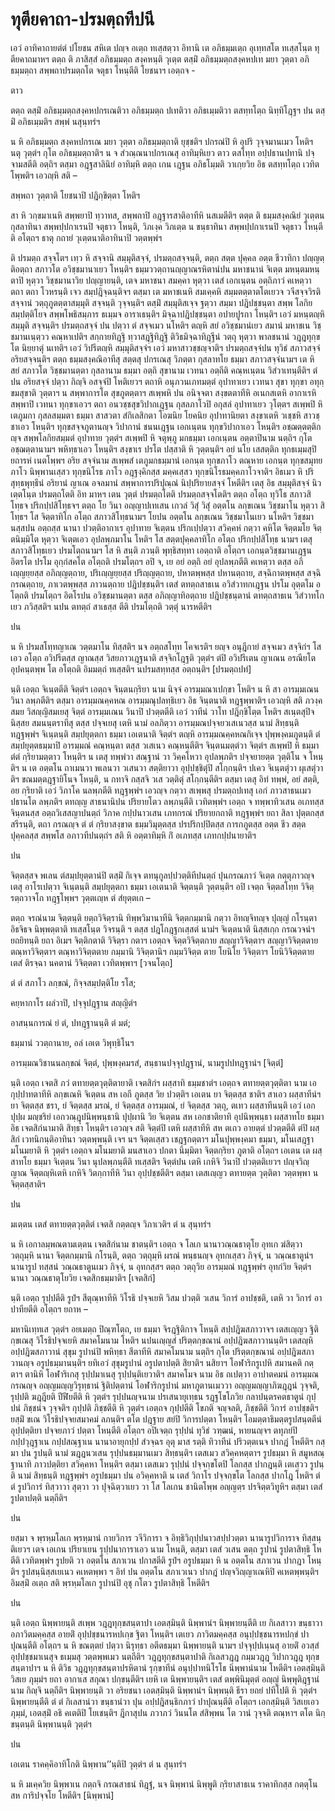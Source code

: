 <h1>ทุตียคาถา-ปรมตฺถทีปนี</h1>
<p> เอวํ อาทิคาถายตํตํ ปโยชน สหิเต ปญฺจ อเตฺถ ทเสฺสตฺวา อิทานิ เต อภิธมฺมเตฺถ อุเทฺทสโต ทเสฺสโนฺต ทุตียคาถมาหฯ ตตฺถ ติ ภาสิสฺสํ อภิธมฺมตฺถ สงฺคหนฺติ วุเตฺต ตสฺมิํ อภิธมฺมตฺถสงฺคหปเท มยา วุตฺตา อภิธมฺมตฺถา สพฺพถาปรมตฺถโต จตุธา โหนฺตีติ โยชนาฯ เอตฺถจ -</p>


<p> ตาว</p>


<p>ตตฺถ ตสฺมิํ อภิธมฺมตฺถสงฺคหปกรเณติวา อภิธมฺมตฺถ ปเทติวา อภิธเมฺมติวา ตสทฺทโตฺถ นิทฺทิโฎฺฐฯ  ปน ตสฺมิํ อภิธเมฺมติฯ สพฺพํ นสุนฺทรํฯ</p>


<p>น หิ อภิธมฺมตฺถ สงฺคหปกรเณ มยา วุตฺตา อภิธมฺมตฺถาติ ยุชฺชติฯ ปกรณํปิ หิ อุปริ วุจฺจมานเมว โหติฯ นตุ วุตฺตํฯ กุโต อภิธมฺมตฺถาติฯ น จ สํวณฺณนาปกรเณสุ อาทิมฺหิเยว ตาว ตสโทฺท อปฺปธานปทานิ ปจฺจามสตีติ อตฺถิฯ ตสฺมา อฎฺฐสาลินิยํ อาทิมฺหิ ตตฺถ เกน เฎฺฐน อภิธโมฺมติ วาเกฺยวิย อิธ ตสทฺทโตฺถ เวทิตโพฺพติฯ เอวญฺหิ สติ –</p>


<p></p>


<p>สพฺพถา วุตฺตาติ โยชนาปิ ปฎิกฺขิตฺตา โหติฯ</p>


<p>สา หิ วกฺขมาเนหิ สพฺพยาปิ ทฺวาทส, สพฺพถาปิ อฎฺฐารสาติอาทีหิ นสเมตีติฯ ตตฺต ติ ธมฺมสงฺคณิยํ วุเตฺตน กุสลาทินา  สพฺพปฺปกาเรนปิ จตุธาว โหนฺติ, วิภเงฺค วิภเตฺต น ขนฺธาทินา สพฺพปฺปกาเรนปิ จตุธาว โหนฺตีติ อโตฺถฯ ธาตุ กถายํ วุเตฺตนาติอาทินาปิ วตฺตพฺพํฯ</p>


<p> ติ ปรมตฺถ สจฺจโตฯ เทฺว หิ สจฺจานิ สมฺมุติสจฺจํ, ปรมตฺถสจฺจนฺติ, ตตฺถ สตฺต ปุคฺคล อตฺต ชีวาทิกา ปญฺญตฺติอตฺถา สภาวโต อวิชฺชมานาเยว โหนฺติฯ ธมฺมววตฺถานญฺญาณรหิตานํปน มหาชนานํ จิเตฺต มหนฺตมหนฺตาปิ หุตฺวา วิชฺชมานาวิย ปญฺญายนฺติ, เตจ มหาชนา สมคฺคา หุตฺวา เตสํ เอกเนฺตน อตฺถิภาวํ คเหตฺวา ตถา ตถา โวหรนฺติ เจว สมฺปฎิจฺฉนฺติจฯ ตสฺมา เต มหาชเนหิ สมเคฺคหิ สมฺมตตฺตาตโตเยวจ วจีสจฺจวิรติสจฺจานํ วตฺถุภูตตฺตาสมฺมุติ สจฺจนฺติ วุจฺจนฺติฯ ตสฺมิํ สมฺมุติสเจฺจ ฐตฺวา สมฺมา ปฎิปชฺชนฺตา สพฺพ โลกิยสมฺปตฺติโยจ สพฺพโพธิสมฺภาร ธเมฺมจ อาราเธนฺติฯ มิจฺฉาปฎิปชฺชนฺตา อปายปูรกา โหนฺติฯ เอวํ มหนฺตญฺหิ สมฺมุติ สจฺจนฺติฯ ปรมตฺถสจฺจํ ปน ปตฺวา ตํ สจฺจเมว นโหติฯ ตญฺหิ สยํ อวิชฺชมานํเยว สมานํ มหาชเน วิชฺชมานเนฺตฺวว คณฺหาเปติฯ สกฺกายทิฎฺฐิ ทฺวาสฎฺฐิทิฎฺฐิ ติวิธมิจฺฉาทิฎฺฐีนํ วตฺถุ หุตฺวา พาลชนานํ วฎฺฎทุกฺขโต นิยฺยาตุํ นเทติฯ เอวํ วิปรีตญฺหิ สมฺมุติสจฺจํฯ เอวํ มหาสาวชฺชญฺจาติฯ ปรมตฺถสจฺจํปน ทุวิธํ สภาวสจฺจํ อริยสจฺจนฺติฯ ตตฺถ ธมฺมสงฺคณิอาทีสุ สตฺตสุ ปกรเณสุ วิภตฺตา กุสลาทโย ธมฺมา สภาวสจฺจํนามฯ เต หิ สยํ สภาวโต วิชฺชมานตฺตา กุสลานาม ธมฺมา อตฺถิ สุขานาม เวทนา อตฺถีติ คณฺหเนฺตน วิสํวาเทนฺตีติฯ ตํ ปน อริยสจฺจํ ปตฺวา กิญฺจิ อสจฺจํปิ โหติเยวฯ ตถาหิ อนุภวนเภทมตฺตํ อุปาทาเยว เวทนา สุขา ทุกฺขา อทุกฺขมสุขาติ วุตฺตาฯ น สพฺพาการโต สุขภูตตฺตาฯ สเพฺพหิ ปน อนิจฺจตา สงฺขตตาทีหิ อเนกสเตหิ อากาเรหิ สพฺพาปิ เวทนา ทุกฺขาเอวฯ ตถา อนวชฺชสุขวิปากเฎฺฐน กุสลภาโวปิ อกุสลํ อุปาทาเยว วุโตฺตฯ สเพฺพปิ หิ เตภูมกา กุสลสมฺมตา ธมฺมา สาสวตา สํกิเลสิกตา โอฆนิย โยคนิย อุปาทานิยตา  สงฺขาเตหิ วเชฺชหิ สาวชฺชาเอว โหนฺติฯ ทุกฺขสจฺจภูตานญฺจ วิปากานํ ชนนเฎฺฐน เอกเนฺตน ทุกฺขวิปากาเอว โหนฺติฯ อชฺฌตฺตตฺติกญฺจ สพฺพโลกิยสมฺมตํ อุปาทาย วุตฺตํฯ สเพฺพปิ หิ จตุพฺภู มกธมฺมา เอกเนฺตน อตฺตาปินาม นตฺถิฯ กุโต อชฺฌตฺตานามฯ พหิทฺธาเอว โหนฺติฯ สงฺขาเร ปรโต ปสฺสาติ หิ วุตฺตนฺติฯ อยํ นโย เสสตฺติก ทุกธเมฺมสุปิ ยถารหํ เนตโพฺพฯ อริย สจฺจํนาม สเพฺพสํ เตภูมกธมฺมานํ เอกนฺต ทุกฺขภาโว ตณฺหาย เอกนฺต ทุกฺขสมุทย ภาโว นิพฺพานเสฺสว ทุกฺขนิโรธ ภาโว อฎฺฐงฺคิกสฺส มคฺคเสฺสว ทุกฺขนิโรธมคฺคภาโวจาติฯ อิธเมว หิ ปริสุทฺธพุทฺธีนํ อริยานํ ญาเณ อจลมานํ สพฺพาการปริปุณฺณํ นิปฺปริยายสจฺจํ โหตีติฯ เตสุ อิธ สมฺมุติสจฺจํ นิวเตฺตโนฺต ปรมตฺถโตติ อิท มาหฯ เตน วุตฺตํ ปรมตฺถโตติ ปรมตฺถสจฺจโตติฯ ตตฺถ อโตฺถ ทุวิโธ สภาวสิโทฺธจ ปริกปฺปสิโทฺธจฯ ตตฺถ โย วินา อญฺญาปเทเสน เกวลํ วิสุํ วิสุํ อตฺตโน ลกฺขเณน วิชฺชมาโน หุตฺวา สิโทฺธฯ โส จิตฺตาทิโก อโตฺถ สภาวสิโทฺธนามฯ โยปน อตฺตโน ลกฺขเณน วิชฺชมาโนเยว นโหติฯ วิชฺชมานสฺสปน อตฺถสฺส นานา ปวตฺติอากาเร อุปาทาย จิเตฺตน ปริกเปฺปตฺวา สวิคฺคหํ กตฺวา คหิโต จิตฺตมโย จิตฺตนิมฺมิโต หุตฺวา จิเตฺตเอว อุปลพฺภมาโน โหติฯ โส สตฺตปุคฺคลาทิโก อโตฺถ ปริกปฺปสิโทฺธ นามฯ เตสุ สภาวสิโทฺธเยว ปรมโตฺถนามฯ โส หิ สนฺติ ภวนฺติ พุทฺธิสทฺทา เอตฺถาติ อโตฺถฯ เอกนฺตวิชฺชมานเฎฺฐน อิตรโต ปรโม อุกฺกํสคโต อโตฺถติ ปรมโตฺถฯ อปิ จ, เย อยํ อตฺถิ อยํ อุปลพฺภตีติ คเหตฺวา ตสฺส อภิเญฺญยฺยสฺส อภิญฺญตฺถาย, ปริเญฺญยฺยสฺส ปริญฺญตฺถาย, ปหาตพฺพสฺส ปหานตฺถาย, สจฺฉิกาตพฺพสฺส สจฺฉิกรณตฺถาย, ภาเวตพฺพสฺส ภาวนตฺถาย ปฎิปชฺชนฺติฯ เตสํ ตทตฺถสาธเน อวิสํวาทกเฎฺฐน ปรโม อุตฺตโม อโตฺถติ ปรมโตฺถฯ อิตโรปน อวิชฺชมานตฺตา ตสฺส อภิญฺญาทิอตฺถาย ปฎิปชฺชนฺตานํ ตทตฺถสาธเน  วิสํวาทโกเยว ภวิสฺสติฯ นปน ตทตฺถํ สาเธสฺส ตีติ ปรมโตฺถติ วตฺตุํ นารหตีติฯ</p>


<p> ปน</p>

</p>


<p>น หิ ปรมสโทฺทญาเณ วตฺตมาโน ทิสฺสติฯ นจ อตฺถสโทฺท โคจเรติฯ ยญฺจ อนุฎีกายํ สจฺจเมว สจฺจิกํฯ โส เอว อโตฺถ อวิปรีตสฺส ญาณสฺส วิสยภาวเฎฺฐนาติ สจฺจิกโฎฺฐติ วุตฺตํฯ ตํปิ อวิปรีเตน ญาเณน อรณียโต อุปคนฺตพฺพ โต อโตฺถติ อิมมตฺถํ ทเสฺสติฯ นปรมสทฺทสฺส อตฺถนฺติฯ [ปรมตฺถปทํ]</p>


<p> นฺติ เอตฺถ จิเนฺตตีติ จิตฺตํฯ เอตฺถจ จินฺตนกฺริยา นาม นิจฺจํ อารมฺมณาเปกฺขา โหติฯ น หิ สา อารมฺมเณน วินา ลพฺภตีติฯ ตสฺมา อารมฺมณคฺคหณ อารมฺมณุปลทฺธิเยว อิธ จินฺตนาติ ทฎฺฐพฺพาติฯ เอวญฺหิ สติ ภวงฺคสมย วิสญฺญิสมเยสุ จิตฺตํ อารมฺมเณน วินาปิ ปวตฺตตีติ เอวํ วาทีนํ วาโท ปฎิกฺขิโตฺต โหติฯ สเนฺตสุปิจ นิสฺสย สมนนฺตราทีสุ ตสฺส ปจฺจเยสุ เตหิ นามํ อลภิตฺวา อารมฺมณปจฺจยวเสเนวสฺส นามํ สิทฺธนฺติ ทฎฺฐพฺพํฯ จิเนฺตนฺติ สมฺปยุตฺตกา ธมฺมา เอเตนาติ จิตฺตํฯ ตญฺหิ อารมฺมณคฺคหณกิเจฺจ ปุพฺพงฺคมภูตนฺติ ตํ สมฺปยุตฺตธมฺมาปิ อารมฺมณํ คณฺหนฺตา ตสฺส วเสเนว คณฺหนฺตีติฯ จินฺตนมตฺตํวา จิตฺตํฯ สเพฺพปิ หิ ธมฺมา ตํตํ กฺริยามตฺตาว โหนฺติฯ น เตสุ ทพฺพํวา สณฺฐานํ วา วิคฺคโหวา อุปลพฺภติฯ ปจฺจยายตฺต วุตฺติโน จ โหนฺติฯ น เต อตฺตโน ถาเมนวา พเลนวา วเสนวา สตฺติยาวา อุปฺปชฺชิตุํปิ สโกฺกนฺติฯ ปเคว จิเนฺตตุํวา ผุเสตุํวาติฯ ขณมตฺตฎฺฐายิโนจ โหนฺติ, น กทาจิ กสฺสจิ วเส วตฺติตุํ สโกฺกนฺตีติฯ ตสฺมา เตสุ อิทํ ทพฺพํ, อยํ สตฺติ, อย กฺริยาติ เอวํ วิภาโค นลพฺภตีติ ทฎฺฐพฺพํฯ เอวญฺจ กตฺวา สเพฺพสุ ปรมตฺถปเทสุ เอกํ ภาวสาธนเมว ปธานโต ลพฺภติฯ ตทญฺญ สาธนานิปน  ปริยายโตว ลพฺภนฺตีติ เวทิตพฺพํฯ เอตฺถ จ ทพฺพาทิวเสน อเภทสฺส จินฺตนสฺส อตฺถวิเสสญาปนตฺถํ วิภาค กปฺปนาวเสน เภทกรณํ ปริยายกถาติ ทฎฺฐพฺพํฯ ยถา สิลา ปุตฺตกสฺสสรีรนฺติ, ตถา กรณญฺจ ตํ ตํ กฺริยาสงฺขาต ธมฺมวิมุตฺตสฺส ปรปริกปฺปิตสฺส การกภูตสฺส อตฺต ชีว สตฺต ปุคฺคลสฺส สพฺพโส อภาวทีปนตฺถํฯ สติ หิ อตฺตาทิมฺหิ กิํ อเภทสฺส เภทกปฺปนายาติฯ</p>


<p> ปน</p>

</p>


<p>จิตฺตสฺสจ พเลน ตํสมฺปยุตฺตานํปิ ตสฺมิํ กิเจฺจ ตทนุกูลปฺปวตฺติทีปนตฺถํ ปุนกรณภาวํ จิเตฺต กตฺตุภาวญฺจ เตสุ อาโรเปตฺวา จิเนฺตนฺติ สมฺปยุตฺตกา ธมฺมา เอเตนาติ จิตฺตนฺติ วุตฺตนฺติฯ อปิ เจตฺถ จิตฺตสโทฺท วิจิตฺรตฺถวาจโก ทฎฺฐโพฺพฯ วุตฺตเญฺห ตํ สํยุตฺตเก –</p>

</p>


<p>ตตฺถ จรณํนาม จิตฺตนฺติ ยตฺถวิจิตฺรานิ ทิพฺพวิมานาทีนิ จิตฺตกมฺมานิ กตฺวา อิทญฺจิทญฺจ ปุญฺญํ กโรนฺตา อิธจิธจ นิพฺพตฺตาติ ทเสฺสโนฺต วิจรนฺติ ฯ ตสฺส ปฎโกฎฺฐกเสฺสตํ นามํฯ จิเตฺตนาติ นิสฺสเกฺก กรณวจนํฯ ยถยิทนฺติ ยถา อิเมฯ จิตฺติกตาติ วิจิตฺรา กตาฯ เอตฺถจ จิตฺตวิจิตฺตกาย สญฺญาวิจิตฺตาฯ สญฺญาวิจิตฺตตาย ตณฺหาวิจิตฺตาฯ ตณฺหาวิจิตฺตตาย กมฺมานิ วิจิตฺตานิฯ กมฺมวิจิตฺต ตาย โยนิโย วิจิตฺตาฯ โยนิวิจิตฺตตาย เตสํ ติรจฺฉา นคตานํ วิจิตฺตตา เวทิตพฺพาฯ [วจนโตฺถ]</p>


<p>
ตํ ตํ สภาโว ลกฺขณํ, กิจฺจสมฺปตฺติโย รโส;  
  
คยฺหากาโร ผลํวาปิ, ปจฺจุปฎฺฐาน สญฺญิตํฯ  
  
อาสนฺนการณํ ยํ ตํ, ปทฎฺฐานนฺติ ตํ มตํ;  
  
<p>
ธมฺมานํ ววตฺถานาย, อลํ เอเต วิพุทฺธิโนฯ  
  
<p>อารมฺมณวิชานนลกฺขณํ จิตฺตํ, ปุพฺพงฺคมรสํ, สนฺธานปจฺจุปฎฺฐานํ, นามรูปปทฎฺฐานํฯ [จิตฺตํ]</p>


<p> นฺติ เอตฺถ เจตสิ ภวํ ตทายตฺตวุตฺติตายาติ เจตสิกํฯ ผสฺสาทิ ธมฺมชาตํฯ เอตฺถจ ตทายตฺตวุตฺติตา นาม เอกุปฺปาทตาทีหิ ลกฺขเณหิ จิเตฺตน สห เอกี ภูตสฺส วิย ปวตฺติฯ เอเตน ยา จิตฺตสฺส ชาติฯ สาเอว ผสฺสาทีนํฯ ยา จิตฺตสฺส ชรา, ยํ จิตฺตสฺส มรณํ, ยํ จิตฺตสฺส อารมฺมณํ, ยํ จิตฺตสฺส วตฺถุ, ตเทว ผสฺสาทีนนฺติ เอวํ เอกปุปฺผ มญฺชริยํ เอกวณฺฎุปนิพฺพนฺธานิ ปุปฺผานิ วิย จิเตฺตน สห เอกชาติยาทิ อุปนิพฺพนฺธา ผสฺสาทโย ธมฺมา อิธ เจตสิกํนามาติ สิทฺธา โหนฺติฯ เอวญฺจ สติ จิตฺตํปิ เตหิ ผสฺสาทีหิ สห ตเถว อายตฺตํ ปวตฺตตีติ ตํปิ ผสฺสิกํ เวทนิกนฺติอาทินา วตฺตพฺพนฺติ เจฯ นฯ จิตฺตเสฺสว เชฎฺฐกตฺตาฯ มโนปุพฺพงฺคมา ธมฺมา, มโนเสฎฺฐา มโนมยาติ หิ วุตฺตํฯ เอตฺถจ มโนมยาติ มนสาเอว ปกตา นิมฺมิตา จิตฺตกฺริยา ภูตาติ อโตฺถฯ เอเตน เต ผสฺสาทโย ธมฺมา จิเตฺตน วินา นุปลพฺภนฺตีติ ทเสฺสติฯ จิตฺตํปน เตหิ เกหิจิ วินาปิ ปวตฺตติเยวฯ ปญฺจวิญฺญาณ จิตฺตญฺหิเตหิ เกหิจิ วิตกฺกาทีหิ วินา อุปฺปชฺชตีติฯ ตสฺมา เตสเญฺญว ตทายตฺต วุตฺติตา วตฺตพฺพา น จิตฺตสฺสาติฯ</p>


<p> ปน</p>

 มเตฺตน เตสํ ตทายตฺตวุตฺติตํ เจตสิ กตฺตญฺจ วิภาเวติฯ ตํ น สุนฺทรํฯ</p>


<p>น หิ เอกาลมฺพณตามเตฺตน เจตสิกํนาม ชาตนฺติฯ เอตฺถ จ โลเก นานาวณฺณธาตุโย อุทเก ฆํสิตฺวา วตฺถุมฺหิ นานา จิตฺตกมฺมานิ กโรนฺติ, ตตฺถ วตฺถุมฺหิ ผรณํ พนฺธนญฺจ อุทกเสฺสว กิจฺจํ, น วณฺณธาตูนํฯ นานารูป ทสฺสนํ วณฺณธาตูนเมว กิจฺจํ, น อุทกสฺสฯ ตตฺถ วตฺถุวิย อารมฺมณํ ทฎฺฐพฺพํฯ อุทกํวิย จิตฺตํฯ นานา วณฺณธาตุโยวิย เจตสิกธมฺมาติฯ [เจตสิกํ]</p>


<p> นฺติ เอตฺถ รุปฺปตีติ รูปํฯ สีตุณฺหาทีหิ วิโรธิ ปจฺจเยหิ วิสม ปวตฺติ วเสน วิการํ อาปชฺชติ, เตหิ วา วิการํ อาปาทียตีติ อโตฺถฯ ยถาห –</p>

</p>


<p>มหานิเทฺทเส วุตฺตํฯ อยเมตฺถ ปิณฺฑโตฺถ, เย ธมฺมา จิรฎฺฐิติกาจ โหนฺติ สปฺปฎิฆสภาวาจฯ เตสเญฺญว ฐิติกฺขเณสุ วิโรธิปจฺจเยหิ สมาคโมนาม โหติฯ นปนเญฺญสํ ปริตฺตกฺขณานํ อปฺปฎิฆสภาวานนฺติฯ เตสญฺหิ อปฺปฎิฆสภาวานํ สุขุม รูปานํปิ พหิทฺธา สีตาทีหิ สมาคโมนาม นตฺถิฯ กุโต ปริตฺตกฺขณานํ อปฺปฎิฆสภาวานญฺจ อรูปธมฺมานนฺติฯ ยทิเอวํ สุขุมรูปานํ อรูปตาปตฺติ สิยาติฯ นสิยาฯ โอฬาริกรูเปหิ สมานคติ กตฺตาฯ ตานิหิ โอฬาริเกสุ รุปฺปมาเนสุ รุปฺปนฺติเยวาติฯ สมาคโมจ นาม อิธ ถเปตฺวา อาปาตคมนํ อารมฺมณกรณญฺจ อญฺญมญฺญวิรุทฺธานํ ฐิติปตฺตานํ โอฬาริกรูปานํ มหาภูตานเมววา อญฺญมญฺญาภิฆฎฺฎนํ  วุจฺจติ, รุปฺปติ ฆฎฺฎียติ ปีฬียตีติ หิ วุตฺตํฯ รุปฺปนญฺจนาม ปรเสนายุเทฺธน รฎฺฐโขโภวิย กลาปนฺตรคตธาตูนํ กุปฺปนํ ภิชฺชนํจ วุจฺจติฯ กุปฺปติ ภิชฺชตีติ หิ วุตฺตํฯ เอตฺถจ กุปฺปตีติ โขภติ จญฺจลติ, ภิชฺชตีติ วิการํ อาปชฺชติฯ ยสฺมิํ ขเณ วิโรธิปจฺจยสมาคมํ ลภนฺติฯ ตโต ปฎฺฐาย สยํปิ วิการปตฺตา โหนฺติฯ โอมตฺตาธิมตฺตรูปสนฺตตีนํ อุปฺปตฺติยา ปจฺจยภาวํ ปตฺตา โหนฺตีติ อโตฺถฯ อปิเจตฺถ รุปฺปนํ ทุวิธํ วฑฺฒนํ, หายนญฺจฯ ตทุภยํปิ กปฺปวุฎฺฐาเน กปฺปสณฺฐาเน นานาอายุกปฺป สํวจฺฉร อุตุ มาส รตฺติ ทิวาทีนํ ปริวตฺตเนจ ปากฎํ โหตีติฯ กสฺมา ปน รูปนฺติ นามํ ฆฎฺฎนวเสน รุปฺปนธมฺมานเมว สิทฺธนฺติฯ เตสเมว สวิคฺคหตฺตาฯ รูปธมฺมา หิ สมูหสณฺฐานาทิ ภาวปตฺติยา สวิคฺคหา โหนฺติฯ ตสฺมา เตสเมว รุปฺปนํ ปจฺจกฺขโตปิ โลกสฺส ปากฎนฺติ เตเสฺวว รูปนฺติ นามํ สิทฺธนฺติ ทฎฺฐพฺพํฯ อรูปธมฺมา ปน อวิคฺคหาติ น เตสํ วิกาโร ปจฺจกฺขโต โลกสฺส ปากโฎ โหติฯ ตํ ตํ รูปวิการํ ทิสฺวาวา สุตฺวา วา ปุจฺฉิตฺวาเยว วา โส โลเกน ชานิตโพฺพ อญฺญตฺร ปรจิตฺตวิทูหิฯ ตสฺมา เตสํ รูปตาปตฺติ นตฺถีติฯ</p>


<p> ปน</p>

</p>


<p>ยสฺมา จ พฺรหฺมโลเก พฺรหฺมานํ กายวิการ วจีวิการา จ อิทฺธิวิกุปฺปนาวสปฺปวตฺตา นานารูปวิการาจ ทิสฺสนฺติเยวฯ เตจ เอเกน ปริยาเยน รุปฺปนาการาเอว นาม โหนฺติ, ตสฺมา เตสํ วเสน ตตฺถ รูปานํ รูปตาสิทฺธิ โหตีติ เวทิตพฺพํฯ รูปยติ วา อตฺตโน สภาเวน ปกาสตีติ รูปํฯ อรูปธมฺมา หิ น อตฺตโน สภาเวน ปากฎา โหนฺติฯ รูปสนฺนิสฺสเยเนว คเหตพฺพา ฯ อิทํ ปน อตฺตโน สภาเวเนว ปากฎํ ปญฺจวิญฺญาเณหิปิ คเหตพฺพนฺติฯ อิมสฺมิํ อเตฺถ สติ พฺรหฺมโลเก รูปานํปิ อุชุ กโตว รูปตาสิทฺธิ โหตีติฯ</p>


<p> ปน</p>

</p>


<p> นฺติ เอตฺถ นิพฺพายนฺติ สเพฺพ วฎฺฎทุกฺขสนฺตาปา เอตสฺมินฺติ นิพฺพานํฯ นิพฺพายนฺตีติ เย กิเลสาวา ขนฺธาวา อภาวิตมคฺคสฺส อายติํ อุปฺปชฺชนารหปเกฺข ฐิตา โหนฺติฯ เตเยว ภาวิตมคฺคสฺส อนุปฺปชฺชนารหปกฺขํ ปาปุณนฺตีติ อโตฺถฯ น หิ ขณตฺตยํ ปตฺวา นิรุทฺธา อตีตธมฺมา นิพฺพายนฺติ นามฯ ปจฺจุปฺปเนฺนสุ อายติํ อวสฺสํ อุปฺปชฺชมาเนสุจ ธเมฺมสุ วตฺตพฺพเมว นตฺถีติฯ วฎฺฎทุกฺขสนฺตาปาติ กิเลสวฎฺฎ กมฺมวฎฺฎ วิปากวฎฺฎ ทุกฺขสนฺตาปาฯ น หิ ติวิธ วฎฺฎทุกฺขสนฺตาปรหิตานํ รุกฺขาทีนํ อนุปฺปาทนิโรโธ นิพฺพานํนาม โหตีติฯ เอตสฺมินฺติ วิสเย ภุมฺมํฯ ยถา อากาเส สกุณา ปกฺขนฺตีติฯ เยหิ เต นิพฺพายนฺติฯ เตสํ ตพฺพินิมุตฺตํ อญฺญํ นิพฺพุติฎฺฐานํนาม กิญฺจิ นตฺถีติฯ นิพฺพายนฺติ วา อริยชนา เอตสฺมินฺติ นิพฺพานํฯ นิพฺพนฺติ ธีรา ยถยํ ปทีโปติ หิ วุตฺตํฯ นิพฺพายนฺตีติ ตํ ตํ กิเลสานํวา ขนฺธานํวา ปุน อปฺปฎิสนฺธิกภาวํ ปาปุณนฺตีติ อโตฺถฯ เอกสฺมินฺติ วิสเยเอว ภุมฺมํ, เอตสฺมิํ อธิ คเตติปิ โยเชนฺติฯ ฎีกาสุปน ภวาภวํ วินนโต สํสิพฺพน โต วานํ วุจฺจติ ตณฺหาฯ ตโต นิกฺขนฺตนฺติ นิพฺพานนฺติ วุตฺตํฯ</p>


<p> ปน</p>

 เอเตน ราคคฺคิอาทิโกติ นิพฺพาน’’นฺติปิ วุตฺตํฯ ตํ น สุนฺทรํฯ</p>


<p>น หิ มเคฺควิย นิพฺพาเน กตฺถจิ กรณสาธนํ ทิฎฺฐํ, นจ นิพฺพานํ นิพฺพูติ กฺริยาสาธเน ราคาทิกสฺส กตฺตุโน สห การิปจฺจโย โหตีติฯ [นิพฺพานํ]</p>

</p>





